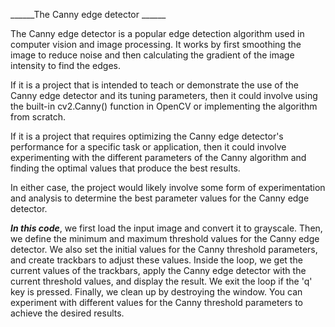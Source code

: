 ______The Canny edge detector ______

The Canny edge detector is a popular edge detection algorithm used in computer vision and image processing. It works by first smoothing the image to reduce noise and then calculating the gradient of the image intensity to find the edges. 

If it is a project that is intended to teach or demonstrate the use of the Canny edge detector and its tuning parameters, then it could involve using the built-in cv2.Canny() function in OpenCV or implementing the algorithm from scratch.

If it is a project that requires optimizing the Canny edge detector's performance for a specific task or application, then it could involve experimenting with the different parameters of the Canny algorithm and finding the optimal values that produce the best results.

In either case, the project would likely involve some form of experimentation and analysis to determine the best parameter values for the Canny edge detector.



___In this code___, we first load the input image and convert it to grayscale. Then, we define the minimum and maximum threshold values for the Canny edge detector. We also set the initial values for the Canny threshold parameters, and create trackbars to adjust these values. Inside the loop, we get the current values of the trackbars, apply the Canny edge detector with the current threshold values, and display the result. We exit the loop if the 'q' key is pressed. Finally, we clean up by destroying the window. You can experiment with different values for the Canny threshold parameters to achieve the desired results.
















